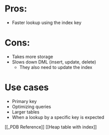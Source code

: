 # Pros:
- Faster lookup using the index key

# Cons:
- Takes more storage
- Slows down DML (insert, update, delete) 
	- They also need to update the index

# Use cases
- Primary key
- Optimizing queries
- Larger tables
- When a lookup by a specific key is expected

[[_PDB Reference]]
[[Heap table with index]]